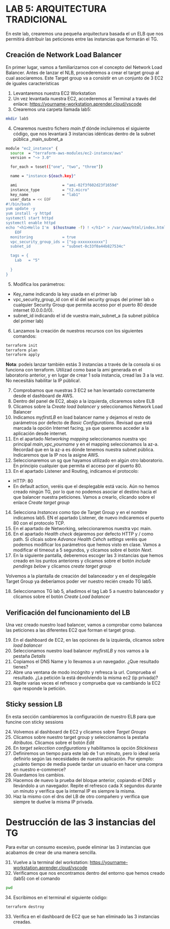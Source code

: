 # LAB 5: ARQUITECTURA TRADICIONAL

En este lab, crearemos una pequeña arquitectura basada el un ELB que nos permitirá distribuir las peticiones entre las instancias que formarán el TG.


## Creación de Network Load Balancer

En primer lugar, vamos a familiarizarnos con el concepto del Network Load Balancer. Antes de lanzar el NLB, procederemos a crear el target group al cual asociaremos. Este Target group va a consistir en un conjunto de 3 EC2 de iguales características

1. Levantaremos nuestra EC2 Workstation
2. Un vez levantada nuestra EC2, accederemos al Terminal a través del enlace: https://yourname-workstation.aprender.cloud/vscode
3. Crearemos una carpeta llamada lab5:
```bash
mkdir lab5
```
4. Crearemos nuestro fichero _main.tf_ dónde incluiremos el siguiente código, que nos levantará 3 instancias idénticas dentro de la subnet pública _main_subnet_a
```bash
module "ec2_instance" {
  source  = "terraform-aws-modules/ec2-instance/aws"
  version = "~> 3.0"

  for_each = toset(["one", "two", "three"])

  name = "instance-${each.key}"

  ami                    = "ami-02f3f602d23f1659d"
  instance_type          = "t2.micro"
  key_name               = "lab1"
  user_data = << EOF
#!/bin/bash
yum update -y
yum install -y httpd
systemctl start httpd
systemctl enable httpd
echo "<h1>Hello I'm  $(hostname -f) ! </h1>" > /var/www/html/index.html
	EOF
  monitoring             = true
  vpc_security_group_ids = ["sg-xxxxxxxxxxx"]  
  subnet_id              = "subnet-0c33f0a44b827534c"

  tags = {
    Lab   = "5"
    
  }
}
```
5. Modifica los parámetros: 
* Key_name indicando la key usada en el primer lab
* vpc_security_group_id con el id del security groups del primer lab o cualquier Security Group que permita acceso por el puerto 80 desde internet (0.0.0.0/0).
* subnet_id indicando el id de vuestra main_subnet_a (la subnet pública del primer lab)

6. Lanzamos la creación de nuestros recursos con los siguientes comandos:
```bash
terraform init
terraform plan
terraform apply
```
**Nota**: podeís lanzar también estás 3 instancias a través de la consola si os funciona con terraform. Utilizad como base la ami generada en el laboratorio anterior, y en lugar de crear 1 sola instancia, cread las 3 a la vez. No necesitáis habilitar la IP pública!.

7. Comprobamos que nuestras 3 EC2 se han levantado correctamente desde el dashboard de AWS.
8. Dentro del panel de EC2, abajo a la izquierda, clicaremos sobre ELB
9. Clicamos sobre la _Create load balancer_ y seleccionamos Network Load Balancer
10. Indicamos _myfirstLB_ en load balancer name y dejamos el resto de parámetros por defecto de _Basic Configurations_. Revisad que está marcada la opción Internet facing, ya que queremos acceder a la aplicación desde internet.
11. En el apartado _Networking mapping_ seleccionamos nuestra vpc principal _main_vpc_yourname_ y en el mapping seleccionamos la az-a. Recordad que en la az-a es dónde tenemos nuestra subnet pública. Indicaremos que la IP nos la asigne AWS.
12. Seleccionaremos un sg que hayamos utilizado en algún otro laboratorio. En principio cualquier que permita el acceso por el puerto 80.
13. En el apartado Listener and Routing, indicamos el protocolo:
* HTTP: 80
* En default action, veréis que el desplegable está vacío. Aún no hemos creado ningún TG, por lo que no podemos asociar el destino hacía el que balancer nuestra peticiones. Vamos a crearlo, clicando sobre el enlace _Create target group_
14. Selecciona _Instances_ como tipo de Target Group y en el nombre indicamos lab5. EN el apartado Listener, de nuevo indicaremos el puerto 80 con el protocolo TCP.
15. En el apartado de Networking, seleccionaremos nuestra vpc main.
16. En el apartado _Health check_ dejaremos por defecto HTTP y / como path. Si clicais sobre _Advance Health Cehch settings_ veréis que podemos modificar los parámetros que hemos visto en clase. Vamos a modificar el timeout a 5 segundos, y clicamos sobre el botón _Next_.
17. En la siguiente pantalla, deberemos escoger las 3 instancias que hemos creado en los puntos anteriores y clicamos sobre el botón _include pendings below_ y clicamos _create target group_

Volvemos a la plantalla de creación del balanceador y en el desplegable Target Group ya deberíamos poder ver nuestro recién creado TG lab5.

18. Seleccionamos TG lab 5, añadimos el tag Lab 5 a nuestro balanceador y clicamos sobre el botón _Create Load balancer_

## Verificación del funcionamiento del LB

Una vez creado nuestro load balancer, vamos a comprobar como balancea las peticiones a las diferentes EC2 que forman el target group.

19. En el dashboard de EC2, en las opciones de la izquierda, clicamos sobre _load balancer_
20. Seleccionamos nuestro load balancer _myfirstLB_ y nos vamos a la pestaña _Details_
21. Copiamos el DNS Name y lo llevamos a un navegador. ¿Que resultado tienes?
22. Abre una ventana de modo incógnito y refresca la url. Comprueba el resultado. ¿La petición la está devolviendo la misma ec2 (ip privada)? 
23. Repite varias veces el refresco y comprueba que va cambiando la EC2 que responde la petición.

## Sticky session LB

En esta sección cambiaremos la configuración de nuestro ELB para que funcine con sticky sessions

24. Volvemos al dashboard de EC2 y clicamos sobre _Target Groups_ 
25. Clicamos sobre nuestro target group y seleccionamos la pestaña _Atributos_. Clicamos sobre el botón _Edit_
26. En _target selecction configurations_ y habilitamos la opción _Stickiness_
27. Definiremos un tiempo para este lab de 1 un minuto, pero lo ideal sería definirlo según las necesidades de nuestra aplicación. Por ejemplo: ¿cuánto tiempo de media puede tardar un usuario en hacer una compra en nuestro e-commerce?
28. Guardamos los cambios.
29. Hacemos de nuevo la prueba del bloque anterior, copiando el DNS y llevándolo a un navegador. Repite el refresco cada X segundos durante un minuto y verifica que la internal IP es siempre la misma.
30. Haz la mismo con el dns del LB de otro compañero y verifica que siempre te duelve la misma IP privada.

# Destrucción de las 3 instancias del TG

Para evitar un consumo excesivo, puede eliminar las 3 instancias que acabamos de crear de una manera sencilla.

31. Vuelve a la terminal del workstation: https://yourname-workstation.aprender.cloud/vscode
32. Verificamos que nos encontramos dentro del entorno que hemos creado (lab5) con el comando 
```bash
pwd
```
34. Escribimos en el terminal el siguiente código:
```bash
terraform destroy
```
33. Verifica en el dashboard de EC2 que se han eliminado las 3 instancias creadas.



